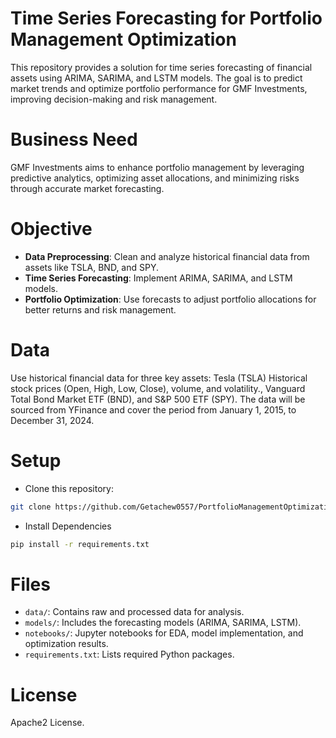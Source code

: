 # Time Series Forecasting for Portfolio Management Optimization

This repository provides a solution for time series forecasting of financial assets using ARIMA, SARIMA, and LSTM models. The goal is to predict market trends and optimize portfolio performance for GMF Investments, improving decision-making and risk management.

# Business Need
GMF Investments aims to enhance portfolio management by leveraging predictive analytics, optimizing asset allocations, and minimizing risks through accurate market forecasting.

# Objective
- **Data Preprocessing**: Clean and analyze historical financial data from assets like TSLA, BND, and SPY.
- **Time Series Forecasting**: Implement ARIMA, SARIMA, and LSTM models.
- **Portfolio Optimization**: Use forecasts to adjust portfolio allocations for better returns and risk management.

# Data
Use historical financial data for three key assets: Tesla (TSLA) Historical stock prices (Open, High, Low, Close), volume, and volatility., Vanguard Total Bond Market ETF (BND), and S&P 500 ETF (SPY). The data will be sourced from YFinance and cover the period from January 1, 2015, to December 31, 2024.


# Setup
- Clone this repository:

```bash
git clone https://github.com/Getachew0557/PortfolioManagementOptimizationTimeSeries-.git
```
- Install Dependencies
```bash
pip install -r requirements.txt
```

# Files
- `data/`: Contains raw and processed data for analysis.
- `models/`: Includes the forecasting models (ARIMA, SARIMA, LSTM).
- `notebooks/`: Jupyter notebooks for EDA, model implementation, and optimization results.
- `requirements.txt`: Lists required Python packages.

# License
Apache2 License.